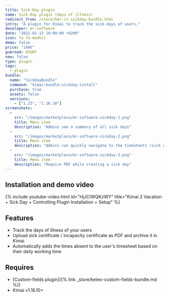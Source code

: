 ```yaml
---
title: Sick-Day plugin
name: Sick-Day plugin (days of illness)
redirect_from: /store/hmr-it-sickday-bundle.html
intro: "A plugin for Kimai to track the sick-days of users."
developer: mr-software
date: "2022-02-13 10:00:00 +0200"
icon: fa fa-medkit
demo: false 
price: "149€"
gumroad: QtbRf
new: false
type: plugin
tags:
  - plugin
bundle:
  name: "SickDayBundle"
  command: "kimai:bundle:sickday:install"
  purchase: true
  assets: false
  versions:
    - ["1.23", "1.16.10"]
screenshots:
  - 
    src: "/images/marketplace/mr-software-sickday-1.png"
    title: Menu item
    description: "Admins see a summary of all sick days"
  - 
    src: "/images/marketplace/mr-software-sickday-2.png"
    title: Menu item
    description: "Admins can quickly navigate to the timesheets (sick days) of users"
  - 
    src: "/images/marketplace/mr-software-sickday-3.png"
    title: Menu item
    description: "Require PDF while creating a sick day"
---
```


## Installation and demo video

{% include youtube-video.html id="HjJClWQKzWY" title="Kimai 2 Vacation + Sick Day + Controlling Plugin Installation + Setup" %}

## Features

- Track the days of illness of your users
- Upload sick certificate / incapacity certificate as PDF and archive it in Kimai
- Automatically adds the times absent to the user's timesheet based on their daily working time

## Requires

- [Custom-fields plugin]({% link _store/keleo-custom-fields-bundle.md %})
- Kimai v1.16.10+
